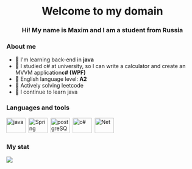 <div id="header" align="center">
<h1>Welcome to my domain</h1>
<h3>Hi! My name is Maxim and I am a student from Russia</h3>
</div>

### About me
- :gem: I'm learning back-end in **java**
- :gem: I studied c# at university, so I can write a calculator and create an MVVM application**c# (WPF)**
- :gem: English language level: **A2**
- :gem: Actively solving leetcode
- :gem: I continue to learn java

### Languages and tools
<img src="https://cdn.jsdelivr.net/gh/devicons/devicon@latest/icons/java/java-original.svg" title="java" width="50" height="40"/>&nbsp;
<img src="https://cdn.jsdelivr.net/gh/devicons/devicon@latest/icons/spring/spring-original.svg" title="Spring" width="50" height="40"/>&nbsp;
<img src="https://cdn.jsdelivr.net/gh/devicons/devicon@latest/icons/postgresql/postgresql-original.svg" title="postgreSQL" width="50" height="40"/>&nbsp;
<img src="https://cdn.jsdelivr.net/gh/devicons/devicon@latest/icons/csharp/csharp-original.svg" title="c#" width="50" height="40"/>&nbsp;
<img src="https://cdn.jsdelivr.net/gh/devicons/devicon@latest/icons/dotnetcore/dotnetcore-original.svg" title="Net" width="50" height="40"/>&nbsp;
### My stat
![](http://github-profile-summary-cards.vercel.app/api/cards/profile-details?username=MaksimusK&theme=default)
